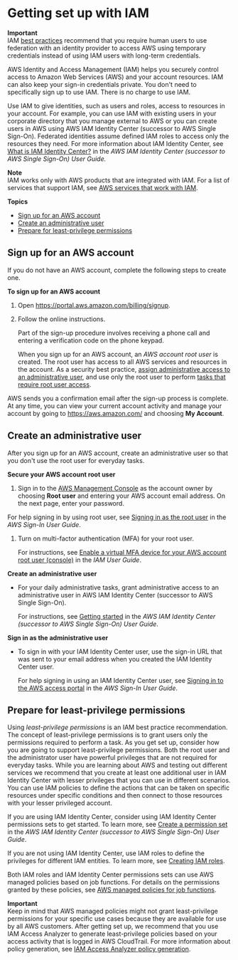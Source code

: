 # Getting set up with IAM<a name="getting-set-up"></a>

**Important**  
 IAM [best practices](best-practices.md) recommend that you require human users to use federation with an identity provider to access AWS using temporary credentials instead of using IAM users with long\-term credentials\.

AWS Identity and Access Management \(IAM\) helps you securely control access to Amazon Web Services \(AWS\) and your account resources\. IAM can also keep your sign\-in credentials private\. You don't need to specifically sign up to use IAM\. There is no charge to use IAM\. 

Use IAM to give identities, such as users and roles, access to resources in your account\. For example, you can use IAM with existing users in your corporate directory that you manage external to AWS or you can create users in AWS using AWS IAM Identity Center \(successor to AWS Single Sign\-On\)\. Federated identities assume defined IAM roles to access only the resources they need\. For more information about IAM Identity Center, see [What is IAM Identity Center?](https://docs.aws.amazon.com/singlesignon/latest/userguide/what-is.html) in the *AWS IAM Identity Center \(successor to AWS Single Sign\-On\) User Guide\.*

**Note**  
IAM works only with AWS products that are integrated with IAM\. For a list of services that support IAM, see [AWS services that work with IAM](reference_aws-services-that-work-with-iam.md)\.

**Topics**
+ [Sign up for an AWS account](#sign-up-for-aws)
+ [Create an administrative user](#create-an-admin)
+ [Prepare for least\-privilege permissions](#LeastPrivilege)

## Sign up for an AWS account<a name="sign-up-for-aws"></a>

If you do not have an AWS account, complete the following steps to create one\.

**To sign up for an AWS account**

1. Open [https://portal\.aws\.amazon\.com/billing/signup](https://portal.aws.amazon.com/billing/signup)\.

1. Follow the online instructions\.

   Part of the sign\-up procedure involves receiving a phone call and entering a verification code on the phone keypad\.

   When you sign up for an AWS account, an *AWS account root user* is created\. The root user has access to all AWS services and resources in the account\. As a security best practice, [assign administrative access to an administrative user](https://docs.aws.amazon.com/singlesignon/latest/userguide/getting-started.html), and use only the root user to perform [tasks that require root user access](https://docs.aws.amazon.com/accounts/latest/reference/root-user-tasks.html)\.

AWS sends you a confirmation email after the sign\-up process is complete\. At any time, you can view your current account activity and manage your account by going to [https://aws\.amazon\.com/](https://aws.amazon.com/) and choosing **My Account**\.

## Create an administrative user<a name="create-an-admin"></a>

After you sign up for an AWS account, create an administrative user so that you don't use the root user for everyday tasks\.

**Secure your AWS account root user**

1.  Sign in to the [AWS Management Console](https://console.aws.amazon.com/) as the account owner by choosing **Root user** and entering your AWS account email address\. On the next page, enter your password\.

   For help signing in by using root user, see [Signing in as the root user](https://docs.aws.amazon.com/signin/latest/userguide/console-sign-in-tutorials.html#introduction-to-root-user-sign-in-tutorial) in the *AWS Sign\-In User Guide*\.

1. Turn on multi\-factor authentication \(MFA\) for your root user\.

   For instructions, see [Enable a virtual MFA device for your AWS account root user \(console\)](https://docs.aws.amazon.com/IAM/latest/UserGuide/id_credentials_mfa_enable_virtual.html#enable-virt-mfa-for-root) in the *IAM User Guide*\.

**Create an administrative user**
+ For your daily administrative tasks, grant administrative access to an administrative user in AWS IAM Identity Center \(successor to AWS Single Sign\-On\)\.

  For instructions, see [Getting started](https://docs.aws.amazon.com/singlesignon/latest/userguide/getting-started.html) in the *AWS IAM Identity Center \(successor to AWS Single Sign\-On\) User Guide*\.

**Sign in as the administrative user**
+ To sign in with your IAM Identity Center user, use the sign\-in URL that was sent to your email address when you created the IAM Identity Center user\.

  For help signing in using an IAM Identity Center user, see [Signing in to the AWS access portal](https://docs.aws.amazon.com/signin/latest/userguide/iam-id-center-sign-in-tutorial.html) in the *AWS Sign\-In User Guide*\.

## Prepare for least\-privilege permissions<a name="LeastPrivilege"></a>

Using *least\-privilege permissions* is an IAM best practice recommendation\. The concept of least\-privilege permissions is to grant users only the permissions required to perform a task\. As you get set up, consider how you are going to support least\-privilege permissions\. Both the root user and the administrator user have powerful privileges that are not required for everyday tasks\. While you are learning about AWS and testing out different services we recommend that you create at least one additional user in IAM Identity Center with lesser privileges that you can use in different scenarios\. You can use IAM policies to define the actions that can be taken on specific resources under specific conditions and then connect to those resources with your lesser privileged account\.

If you are using IAM Identity Center, consider using IAM Identity Center permissions sets to get started\. To learn more, see [Create a permission set](https://docs.aws.amazon.com/singlesignon/latest/userguide/howtocreatepermissionset.html) in the *AWS IAM Identity Center \(successor to AWS Single Sign\-On\) User Guide*\. 

If you are not using IAM Identity Center, use IAM roles to define the privileges for different IAM entities\. To learn more, see [Creating IAM roles](id_roles_create.md)\.

Both IAM roles and IAM Identity Center permissions sets can use AWS managed policies based on job functions\. For details on the permissions granted by these policies, see [AWS managed policies for job functions](access_policies_job-functions.md)\. 

**Important**  
Keep in mind that AWS managed policies might not grant least\-privilege permissions for your specific use cases because they are available for use by all AWS customers\. After getting set up, we recommend that you use IAM Access Analyzer to generate least\-privilege policies based on your access activity that is logged in AWS CloudTrail\. For more information about policy generation, see [IAM Access Analyzer policy generation](https://docs.aws.amazon.com/IAM/latest/UserGuide/access-analyzer-policy-generation.html)\.
